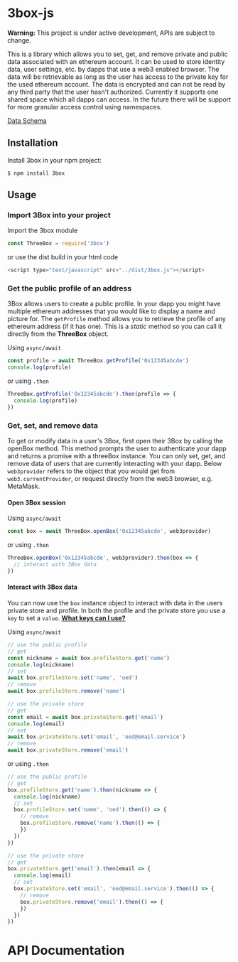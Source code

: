 # 3box-js

**Warning:** This project is under active development, APIs are subject to change.

This is a library which allows you to set, get, and remove private and public data associated with an ethereum account. It can be used to store identity data, user settings, etc. by dapps that use a web3 enabled browser. The data will be retrievable as long as the user has access to the private key for the used ethereum account. The data is encrypted and can not be read by any third party that the user hasn't authorized. Currently it supports one shared space which all dapps can access. In the future there will be support for more granular access control using namespaces.

[Data Schema](./DATA-MODEL.md)

## Installation
Install 3box in your npm project:
```
$ npm install 3box
```

## Usage
### Import 3Box into your project
Import the 3box module
```js
const ThreeBox = require('3box')
```
or use the dist build in your html code
```js
<script type="text/javascript" src="../dist/3box.js"></script>
```

### Get the public profile of an address
3Box allows users to create a public profile. In your dapp you might have multiple ethereum addresses that you would like to display a name and picture for. The `getProfile` method allows you to retrieve the profile of any ethereum address (if it has one). This is a *static* method so you can call it directly from the **ThreeBox** object.

Using `async/await`
```js
const profile = await ThreeBox.getProfile('0x12345abcde')
console.log(profile)
```
or using `.then`
```js
ThreeBox.getProfile('0x12345abcde').then(profile => {
  console.log(profile)
})
```

### Get, set, and remove data
To get or modify data in a user's 3Box, first open their 3Box by calling the openBox method. This method prompts the user to authenticate your dapp and returns a promise with a threeBox instance. You can only set, get, and remove data of users that are currently interacting with your dapp. Below `web3provider` refers to the object that you would get from `web3.currentProvider`, or request directly from the web3 browser, e.g. MetaMask.

#### Open 3Box session
Using `async/await`
```js
const box = await ThreeBox.openBox('0x12345abcde', web3provider)
```
or using `.then`
```js
ThreeBox.openBox('0x12345abcde', web3provider).then(box => {
  // interact with 3Box data
})
```

#### Interact with 3Box data
You can now use the `box` instance object to interact with data in the users private store and profile. In both the profile and the private store you use a `key` to set a `value`. [**What keys can I use?**](./KEY-USAGE.md)

Using `async/await`
```js
// use the public profile
// get
const nickname = await box.profileStore.get('name')
console.log(nickname)
// set
await box.profileStore.set('name', 'oed')
// remove
await box.profileStore.remove('name')

// use the private store
// get
const email = await box.privateStore.get('email')
console.log(email)
// set
await box.privateStore.set('email', 'oed@email.service')
// remove
await box.privateStore.remove('email')
```
or using `.then`
```js
// use the public profile
// get
box.profileStore.get('name').then(nickname => {
  console.log(nickname)
  // set
  box.profileStore.set('name', 'oed').then(() => {
    // remove
    box.profileStore.remove('name').then(() => {
    })
  })
})

// use the private store
// get
box.privateStore.get('email').then(email => {
  console.log(email)
  // set
  box.privateStore.set('email', 'oed@email.service').then(() => {
    // remove
    box.privateStore.remove('email').then(() => {
    })
  })
})
```

# API Documentation

